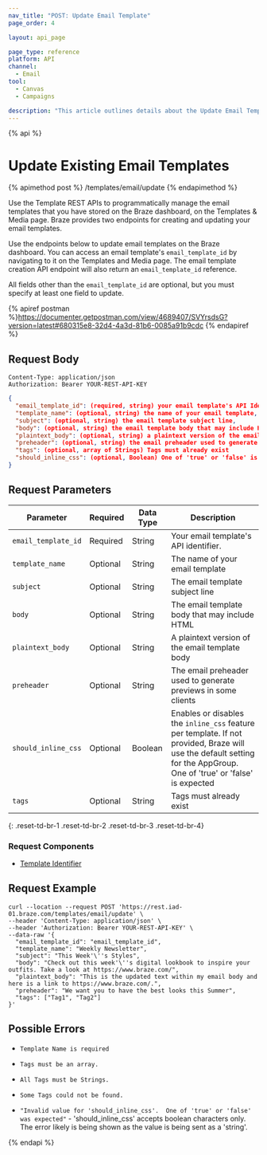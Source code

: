 ```yaml
---
nav_title: "POST: Update Email Template"
page_order: 4

layout: api_page

page_type: reference
platform: API
channel:
  - Email
tool:
  - Canvas
  - Campaigns

description: "This article outlines details about the Update Email Template Braze endpoint."
---
```

{% api %}
# Update Existing Email Templates
{% apimethod post %}
/templates/email/update
{% endapimethod %}

Use the Template REST APIs to programmatically manage the email templates that you have stored on the Braze dashboard, on the Templates & Media page. Braze provides two endpoints for creating and updating your email templates.

Use the endpoints below to update email templates on the Braze dashboard. You can access an email template's `email_template_id` by navigating to it on the Templates and Media page. The email template creation API endpoint will also return an `email_template_id` reference.

All fields other than the `email_template_id` are optional, but you must specify at least one field to update.

{% apiref postman %}https://documenter.getpostman.com/view/4689407/SVYrsdsG?version=latest#680315e8-32d4-4a3d-81b6-0085a91b9cdc {% endapiref %}

## Request Body

```
Content-Type: application/json
Authorization: Bearer YOUR-REST-API-KEY
```

```json
{
  "email_template_id": (required, string) your email template's API Identifier,
  "template_name": (optional, string) the name of your email template,
  "subject": (optional, string) the email template subject line,
  "body": (optional, string) the email template body that may include HTML,
  "plaintext_body": (optional, string) a plaintext version of the email template body,
  "preheader": (optional, string) the email preheader used to generate previews in some clients,
  "tags": (optional, array of Strings) Tags must already exist
  "should_inline_css": (optional, Boolean) One of 'true' or 'false' is expected
}
```

## Request Parameters

| Parameter | Required | Data Type | Description |
| --------- | ---------| --------- | ----------- |
|`email_template_id`| Required |String|Your email template's API identifier.|
|`template_name`|Optional|String|The name of your email template|
|`subject`|Optional|String|The email template subject line|
|`body`|Optional|String|The email template body that may include HTML|
|`plaintext_body`|Optional|String|A plaintext version of the email template body|
|`preheader`|Optional|String|The email preheader used to generate previews in some clients|
|`should_inline_css`|Optional|Boolean|Enables or disables the `inline_css` feature per template. If not provided, Braze will use the default setting for the AppGroup. One of 'true' or 'false' is expected|
|`tags`|Optional|String|Tags must already exist|
{: .reset-td-br-1 .reset-td-br-2 .reset-td-br-3  .reset-td-br-4}

### Request Components
- [Template Identifier]({{site.baseurl}}/api/identifier_types/)

## Request Example
```
curl --location --request POST 'https://rest.iad-01.braze.com/templates/email/update' \
--header 'Content-Type: application/json' \
--header 'Authorization: Bearer YOUR-REST-API-KEY' \
--data-raw '{
  "email_template_id": "email_template_id",
  "template_name": "Weekly Newsletter",
  "subject": "This Week'\''s Styles",
  "body": "Check out this week'\''s digital lookbook to inspire your outfits. Take a look at https://www.braze.com/",
  "plaintext_body": "This is the updated text within my email body and here is a link to https://www.braze.com/.",
  "preheader": "We want you to have the best looks this Summer",
  "tags": ["Tag1", "Tag2"]
}'
```

## Possible Errors
- `Template Name is required`

- `Tags must be an array.`

- `All Tags must be Strings.`

- `Some Tags could not be found.`

- `"Invalid value for 'should_inline_css'.  One of 'true' or 'false' was expected"` - 'should_inline_css' accepts boolean characters only.  The error likely is being shown as the value is being sent as a 'string'.


{% endapi %}

